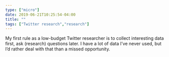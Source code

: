 ```yaml
---
type: ["micro"]
date: 2019-06-21T10:25:54-04:00
title: ""
tags: ["Twitter research","research"]
---
```

My first rule as a low-budget Twitter researcher is to collect interesting data first, ask (research) questions later. I have a lot of data I’ve never used, but I’d rather deal with that than a missed opportunity.

